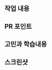<!-- 제목양식을 지켜주세요! [Feat] {제목~~} -->
<!-- Reviewer, Assignees, Label 붙이기 -->

## 작업 내용

## PR 포인트

## 고민과 학습내용

## 스크린샷
